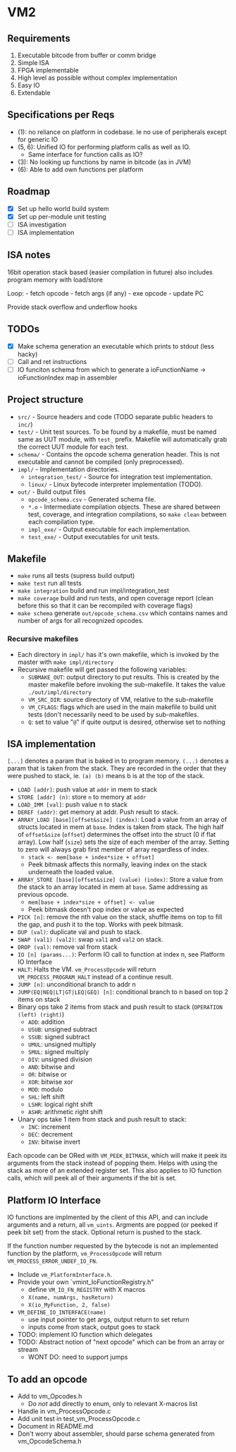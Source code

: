 # VM2

## Requirements
1. Executable bitcode from buffer or comm bridge
2. Simple ISA
3. FPGA implementable
4. High level as possible without complex implementation
5. Easy IO
6. Extendable

## Specifications per Reqs
- (1): no reliance on platform in codebase. Ie no use of peripherals except for
  generic IO
- (5, 6): Unified IO for performing platform calls as well as IO.
	- Same interface for function calls as IO?
- (3): No looking up functions by name in bitcode (as in JVM)
- (6): Able to add own functions per platform

## Roadmap
- [x] Set up hello world build system
- [x] Set up per-module unit testing
- [ ] ISA investigation
- [ ] ISA implementation

## ISA notes
16bit operation
stack based (easier compilation in future)
also includes program memory with load/store

Loop:
	- fetch opcode
	- fetch args (if any)
	- exe opcode
	- update PC


Provide stack overflow and underflow hooks

## TODOs
- [x] Make schema generation an executable which prints to stdout (less hacky)
- [ ] Call and ret instructions
- [ ] IO funciton schema from which to generate a ioFunctionName ->
  ioFunctionIndex map in assembler

## Project structure
- `src/` - Source headers and code (TODO separate public headers to `inc/`)
- `test/` - Unit test sources. To be found by a makefile, must be named same as
  UUT module, with `test_` prefix. Makefile will automatically grab the correct
  UUT module for each test.
- `schema/` - Contains the opcode schema generation header. This is not
  executable and cannot be compiled (only preprocessed).
- `impl/` - Implementation directories.
	- `integration_test/` - Source for integration test implementation.
	- `linux/` - Linux bytecode interpreter implementation (TODO).
- `out/` - Build output files
	- `opcode_schema.csv` - Generated schema file.
	- `*.o` - Intermediate compilation objects. These are shared between
	  test, coverage, and integration compilations, so `make clean` between
	  each compilation type.
	- `impl_exe/` - Output executable for each implementation.
	- `test_exe/` - Output executables for unit tests.

## Makefile
- `make` runs all tests (supress build output)
- `make test` run all tests
- `make integration` build and run impl/integration_test
- `make coverage` build and run tests, and open coverage report (clean before
  this so that it can be recompiled with coverage flags)
- `make schema` generate `out/opcode_schema.csv` which contains names and
  number of args for all recognized opcodes.

### Recursive makefiles
- Each directory in `impl/` has it's own makefile, which is invoked by
  the master with `make impl/directory`
- Recursive makefile will get passed the following variables:
	- `SUBMAKE_OUT`: output directory to put results. This is created by
	  the master makefile before invoking the sub-makefile. It takes the
	  value `./out/impl/directory`
	- `VM_SRC_DIR`: source directory of VM, relative to the sub-makefile
	- `VM_CFLAGS`: flags which are used in the main makefile to build unit
	  tests (don't necessarily need to be used by sub-makefiles.
	- `Q`: set to value "`@`" if quite output is desired, otherwise set to nothing

## ISA implementation
`[...]` denotes a param that is baked in to program memory. `(...)` denotes a
param that is taken from the stack. They are recorded in the order that they
were pushed to stack, ie. `(a) (b)` means b is at the top of the stack.

- `LOAD [addr]`: push value at `addr` in mem to stack
- `STORE [addr] (n)`: store `n` to memory at `addr`
- `LOAD_IMM [val]`: push value n to stack
- `DEREF (addr)`: get memory at addr. Push result to stack.
- `ARRAY_LOAD [base][offset&size] (index)`: Load a value from an array of
  structs located in mem at `base`. Index is taken from stack. The high half of
  `offset&size` (`offset`) determines the offset into the struct (0 if flat
  array). Low half (`size`) sets the size of each member of the array. Setting
  to zero will always grab first member of array regardless of index.
	- `stack <- mem[base + index*size + offset]`
	- Peek bitmask affects this normally, leaving index on the stack underneath
	  the loaded value.
- `ARRAY_STORE [base][offset&size] (value) (index)`: Store a value from the
  stack to an array located in mem at `base`. Same addressing as previous
  opcode.
	- `mem[base + index*size + offset] <- value`
	- Peek bitmask doesn't pop index or value as expected
- `PICK [n]`: remove the nth value on the stack, shuffle items on top to fill
  the gap, and push it to the top. Works with peek bitmask.
- `DUP (val)`: duplicate val and push to stack.
- `SWAP (val1) (val2)`: swap `val1` and `val2` on stack.
- `DROP (val)`: remove val from stack
- `IO [n] (params...)`: Perform IO call to function at index n, see Platform IO Interface
- `HALT`: Halts the VM. `vm_ProcessOpcode` will return
  `VM_PROCESS_PROGRAM_HALT` instead of a continue result.
- `JUMP [n]`: unconditional branch to addr n
- `JUMP(EQ|NEQ|LT|GT|LEQ|GEQ) [n]`: conditional branch to n based on top 2 items on stack
- Binary ops take 2 items from stack and push result to stack (`OPERATION (left) (right)`)
	- `ADD`: addition
	- `USUB`: unsigned subtract
	- `SSUB`: signed subtract
	- `UMUL`: unsigned multiply
	- `SMUL`: signed multiply
	- `DIV`: unsigned division
	- `AND`: bitwise and 
	- `OR`: bitwise or
	- `XOR`: bitwise xor
	- `MOD`: modulo
	- `SHL`: left shift
	- `LSHR`: logical right shift
	- `ASHR`: arithmetic right shift
- Unary ops take 1 item from stack and push result to stack:
	- `INC`: increment
	- `DEC`: decrement
	- `INV`: bitwise invert

Each opcode can be ORed with `VM_PEEK_BITMASK`, which will make it peek its
arguments from the stack instead of popping them. Helps with using the stack as
more of an extended register set. This also applies to IO function calls, which
will peek all of their arguments if the bit is set.

## Platform IO Interface
IO functions are implmented by the client of this API, and can include
arguments and a return, all `vm_uints`. Argments are popped (or peeked if peek
bit set) from the stack. Optional return is pushed to the stack.

If the function number requested by the bytecode is not an implemented function
by the platform, `vm_ProcessOpcode` will return `VM_PROCESS_ERROR_UNDEF_IO_FN`.

- Include `vm_PlatformInterface.h`.
- Provide your own `vmint_IoFunctionRegistry.h"
	- define `VM_IO_FN_REGISTRY` with X macros
	- `X(name, numArgs, hasReturn)`
	- `X(io_MyFunction, 2, false)`
- `VM_DEFINE_IO_INTERFACE(name)`
	- use input pointer to get args, output return to set return
	- inputs come from stack, output goes to stack
- TODO: implement IO function which delegates
- TODO: Abstract notion of "next opcode" which can be from an array or stream
	- WONT DO: need to support jumps

## To add an opcode
- Add to vm_Opcodes.h
	- Do _not_ add directly to enum, only to relevant X-macros list
- Handle in vm_ProcessOpcode.c
- Add unit test in test_vm_ProcessOpcode.c
- Document in README.md
- Don't worry about assembler, should parse schema generated from vm_OpcodeSchema.h
